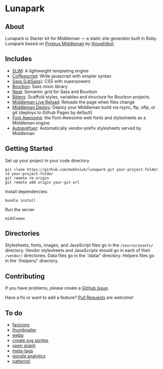 # Lunapark

## About

Lunapark is Starter kit for Middleman — a static site generator built in Ruby. Lunapark based on [Proteus Middleman](https://github.com/thoughtbot/proteus-middleman) by [thoughtbot](http://thoughtbot.com).


## Includes

* [SLIM](http://slim-lang.com/):
  A lightweight templating engine
* [Coffeescript](http://coffeescript.org):
  Write javascript with simpler syntax
* [Sass (LibSass)](http://sass-lang.com):
  CSS with superpowers
* [Bourbon](http://bourbon.io):
  Sass mixin library
* [Neat](http://neat.bourbon.io):
  Semantic grid for Sass and Bourbon
* [Bitters](http://bitters.bourbon.io):
  Scaffold styles, variables and structure for Bourbon projects.
* [Middleman Live Reload](https://github.com/middleman/middleman-livereload):
  Reloads the page when files change
* [Middleman Deploy](https://github.com/karlfreeman/middleman-deploy):
  Deploy your Middleman build via rsync, ftp, sftp, or git (deploys to Github Pages by default)
* [Font Awesome](https://github.com/cristianferrarig/font-awesome-middleman):
  the Font-Awesome web fonts and stylesheets as a Middleman engine
* [Autoprefixer](https://github.com/middleman/middleman-autoprefixer): Automatically vendor-prefix stylesheets served by Middleman


## Getting Started

Set up your project in your code directory
```
git clone https://github.com/mokhniuk/lunapark.git your-project-folder
cd your-project-folder
git remote rm origin
git remote add origin your-git-url
```

Install dependencies:
```
bundle install
```

Run the server
```
middleman
```


## Directories

Stylesheets, fonts, images, and JavaScript files go in the `/source/assets/` directory.
Vendor stylesheets and JavaScripts should go in each of their `/vendor/` directories.
Data files go in the '/data/' directory.
Helpers files go in the '/helpers/' directory.


## Contributing

If you have problems, please create a
[GitHub Issue](https://github.com/mokhniuk/lunapark/issues).

Have a fix or want to add a feature?
[Pull Requests](https://github.com/mokhniuk/lunapark/pulls) are welcome!



## To do

* [favicons](https://github.com/follmann/middleman-favicon-maker)
* [thumbnailer](https://github.com/kubenstein/middleman-simple-thumbnailer)
* [webp](https://github.com/iiska/middleman-webp)
* [create svg sprites](https://github.com/varvet/middleman-scavenger)
* [open graph](https://github.com/ngs/middleman-ogp)
* [meta-tags](https://github.com/tiste/middleman-meta-tags)
* [google analytics](https://github.com/danielbayerlein/middleman-google-analytics)
* [patterns!](https://github.com/beardedstudio/middleman-patterns)
